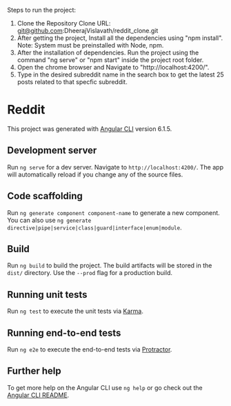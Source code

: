 Steps to run the project: 

1) Clone the Repository
    Clone URL: git@github.com:DheerajVislavath/reddit_clone.git
2) After getting the project, Install all the dependencies using "npm install". 
    Note: System must be preinstalled with Node, npm.
3) After the installation of dependencies. Run the project using the command "ng serve" or "npm start" inside the project root folder.
4) Open the chrome browser and Navigate to "http://localhost:4200/".
5) Type in the desired subreddit name in the search box to get the latest 25 posts related to that specfic subreddit.

# Reddit

This project was generated with [Angular CLI](https://github.com/angular/angular-cli) version 6.1.5.

## Development server

Run `ng serve` for a dev server. Navigate to `http://localhost:4200/`. The app will automatically reload if you change any of the source files.

## Code scaffolding

Run `ng generate component component-name` to generate a new component. You can also use `ng generate directive|pipe|service|class|guard|interface|enum|module`.

## Build

Run `ng build` to build the project. The build artifacts will be stored in the `dist/` directory. Use the `--prod` flag for a production build.

## Running unit tests

Run `ng test` to execute the unit tests via [Karma](https://karma-runner.github.io).

## Running end-to-end tests

Run `ng e2e` to execute the end-to-end tests via [Protractor](http://www.protractortest.org/).

## Further help

To get more help on the Angular CLI use `ng help` or go check out the [Angular CLI README](https://github.com/angular/angular-cli/blob/master/README.md).
